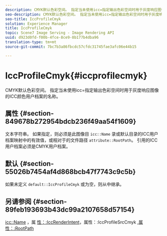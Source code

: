 ```yaml
---
description: CMYK默认色彩空间。 指定当未使用icc=指定输出色彩空间时用于灰度响应图像的ICC颜色用户档案的名称。
seo-description: CMYK默认色彩空间。 指定当未使用icc=指定输出色彩空间时用于灰度响应图像的ICC颜色用户档案的名称。
seo-title: IccProfileCmyk
solution: Experience Manager
title: IccProfileCmyk
topic: Scene7 Image Serving - Image Rendering API
uuid: d923d0fd-f00b-4fce-8ce9-8b177b4dba96
translation-type: tm+mt
source-git-commit: 7bc7b3a86fbcdc57cfdc31745fae3afc06e44b15

---
```



# IccProfileCmyk{#iccprofilecmyk}

CMYK默认色彩空间。 指定当未使用icc=指定输出色彩空间时用于灰度响应图像的ICC颜色用户档案的名称。

## 属性 {#section-849678b272954bdcb236f49aa54f1609}

文本字符串。 如果指定，则必须是此图像目 `icc::Name` 录或默认目录的ICC用户档案映射中的有效值，或相对于的文件路径 `attribute::RootPath`。 引用的ICC用户档案必须是CMYK用户档案。

## 默认 {#section-55026b7454af4d868bcb47f7743c9c5b}

如果未定义 `default::IccProfileCmyk` 或为空，则从中继承。

## 另请参阅 {#section-89feb193693b43dc99a2107658d57154}

[icc::Name](../../../../../ir-api/material-cat/image-rendering-api-ref/c-ir-material-catalog/c-ir-icc-profile-map-reference/r-ir-name-icc.md#reference-7a293ede360e433782575f8f6a562ac2) ，属 [性：:IccRenderIntent](../../../../../ir-api/material-cat/image-rendering-api-ref/c-ir-material-catalog/c-ir-attributes-reference/r-ir-iccrenderintent.md#reference-3b80b7a4c25545a593c5076f318b5c40)，属性：:IccProfileSrcCmyk [,](../../../../../ir-api/material-cat/image-rendering-api-ref/c-ir-material-catalog/c-ir-attributes-reference/r-ir-iccprofilesrccmyk.md#reference-0256cae955404ebc92d5d0d1fa095ea2)[属性：:RootPath](../../../../../ir-api/material-cat/image-rendering-api-ref/c-ir-material-catalog/c-ir-attributes-reference/r-ir-rootpath.md#reference-a4d7c96b62e14fcbad1740c702f160f3)
